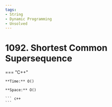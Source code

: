 ```yaml
---
tags:
- String
- Dynamic Programming
- Unsolved
---
```



# 1092. Shortest Common Supersequence 

=== "C++"

    **Time:** O()

    **Space:** O()

    ``` c++
    ```